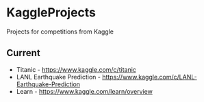 # KaggleProjects

Projects for competitions from Kaggle

## Current
* Titanic - https://www.kaggle.com/c/titanic
* LANL Earthquake Prediction - https://www.kaggle.com/c/LANL-Earthquake-Prediction
* Learn - https://www.kaggle.com/learn/overview
